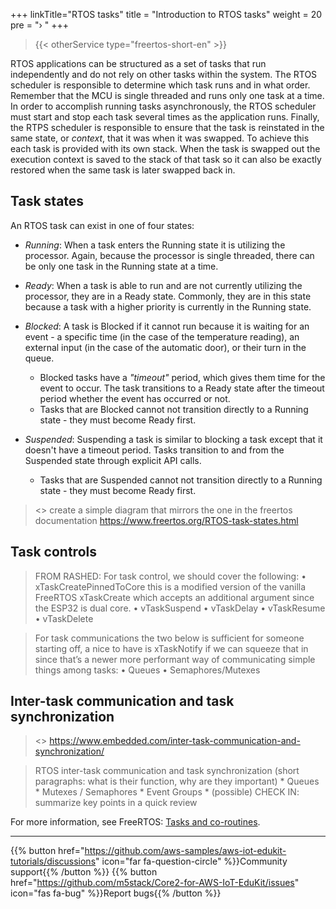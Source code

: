 +++
linkTitle="RTOS tasks"
title = "Introduction to RTOS tasks"
weight = 20
pre = "› "
+++
> {{< otherService type="freertos-short-en" >}}



RTOS applications can be structured as a set of tasks that run independently and do not rely on other tasks within the system. The RTOS scheduler is responsible to determine which task runs and in what order. Remember that the MCU is single threaded and runs only one task at a time. In order to accomplish running tasks asynchronously, the RTOS scheduler must start and stop each task several times as the application runs. Finally, the RTPS scheduler is responsible to ensure that the task is reinstated in the same state, or *context*, that it was when it was swapped. To achieve this each task is provided with its own stack. When the task is swapped out the execution context is saved to the stack of that task so it can also be exactly restored when the same task is later swapped back in.

## Task states

An RTOS task can exist in one of four states: 

- *Running*: When a task enters the Running state it is utilizing the processor. Again, because the processor is single threaded, there can be only one task in the Running state at a time.


- *Ready*: When a task is able to run and are not currently utilizing the processor, they are in a Ready state. Commonly, they are in this state because a task with a higher priority is currently in the Running state.



- *Blocked*: A task is Blocked if it cannot run because it is waiting for an event - a specific time (in the case of the temperature reading), an external input (in the case of the automatic door), or their turn in the queue. 
  - Blocked tasks have a *"timeout"* period, which gives them time for the event to occur. The task transitions to a Ready state after the timeout period whether the event has occurred or not. 
  - Tasks that are Blocked cannot not transition directly to a Running state - they must become Ready first.


- *Suspended*: Suspending a task is similar to blocking a task except that it doesn't have a timeout period. Tasks transition to and from the Suspended state through explicit API calls. 
  - Tasks that are Suspended cannot not transition directly to a Running state - they must become Ready first.






> <<Author note:>>
> create a simple diagram that mirrors the one in the freertos documentation https://www.freertos.org/RTOS-task-states.html







## Task controls


> FROM RASHED: 
> For task control, we should cover the following:
> •	xTaskCreatePinnedToCore this is a modified version of the vanilla FreeRTOS xTaskCreate which accepts an additional argument since the ESP32 is dual core.
> •	vTaskSuspend
> •	vTaskDelay
> •	vTaskResume
> •	vTaskDelete

> For task communications the two below is sufficient for someone starting off, a nice to have is xTaskNotify if we can squeeze that in since that’s a newer more performant way of communicating simple things among tasks:
> •	Queues
> •	Semaphores/Mutexes




## Inter-task communication and task synchronization




> <<author note:>>
> https://www.embedded.com/inter-task-communication-and-synchronization/


>  RTOS inter-task communication and task synchronization 
>     (short paragraphs: what is their function, why are they important)
>     * Queues
>     * Mutexes / Semaphores
>     * Event Groups
>     * (possible) CHECK IN: summarize key points in a quick review
















For more information, see FreeRTOS: [Tasks and co-routines](https://www.freertos.org/taskandcr.html).



---
{{% button href="https://github.com/aws-samples/aws-iot-edukit-tutorials/discussions" icon="far fa-question-circle" %}}Community support{{% /button %}} {{% button href="https://github.com/m5stack/Core2-for-AWS-IoT-EduKit/issues" icon="fas fa-bug" %}}Report bugs{{% /button %}}